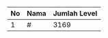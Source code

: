 | No | Nama            | Jumlah Level |
|----|-----------------|--------------|
| 1  | #    |    3169        |
